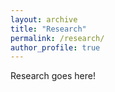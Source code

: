 ```yaml
---
layout: archive
title: "Research"
permalink: /research/
author_profile: true
---
```



Research goes here!
